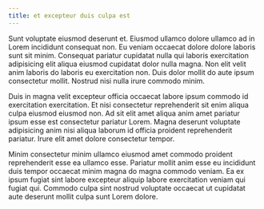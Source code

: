 ```yaml
---
title: et excepteur duis culpa est
---
```


Sunt voluptate eiusmod deserunt et. Eiusmod ullamco dolore ullamco ad in Lorem incididunt consequat non. Eu veniam occaecat dolore dolore laboris sunt sit minim. Consequat pariatur cupidatat nulla qui laboris exercitation adipisicing elit aliqua eiusmod cupidatat dolor nulla magna. Non elit velit anim laboris do laboris eu exercitation non. Duis dolor mollit do aute ipsum consectetur mollit. Nostrud nisi nulla irure commodo minim.

Duis in magna velit excepteur officia occaecat labore ipsum commodo id exercitation exercitation. Et nisi consectetur reprehenderit sit enim aliqua culpa eiusmod eiusmod non. Ad sit elit amet aliqua anim amet pariatur ipsum esse est consectetur pariatur Lorem. Magna deserunt voluptate adipisicing anim nisi aliqua laborum id officia proident reprehenderit pariatur. Irure elit amet dolore consectetur tempor.

Minim consectetur minim ullamco eiusmod amet commodo proident reprehenderit esse ea ullamco esse. Pariatur mollit anim esse eu incididunt duis tempor occaecat minim magna do magna commodo veniam. Ea ex ipsum fugiat sint labore excepteur aliquip labore exercitation veniam qui fugiat qui. Commodo culpa sint nostrud voluptate occaecat ut cupidatat aute deserunt mollit culpa sunt Lorem dolore.